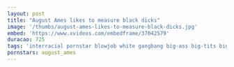 ```yaml
---
layout: post
title: "August Ames likes to measure black dicks"
image: '/thumbs/august-ames-likes-to-measure-black-dicks.jpg'
embed: 'https://www.xvideos.com/embedframe/37042579'
duracao: 725
tags: 'interracial pornstar blowjob white gangbang big-ass big-tits big-cock black-cock'
pornstars: august_ames
---
```

